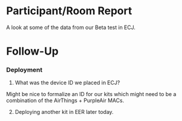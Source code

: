 # Participant/Room Report
A look at some of the data from our Beta test in ECJ. 



# Follow-Up

### Deployment
1. What was the device ID we placed in ECJ?

Might be nice to formalize an ID for our kits which might need to be a combination of the AirThings + PurpleAir MACs.

2. Deploying another kit in EER later today.
